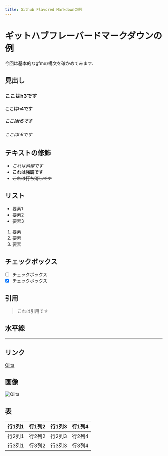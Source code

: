 ```yaml
---
title: Github Flavored Markdownの例
---
```


# ギットハブフレーバードマークダウンの例
今回は基本的なgfmの構文を確かめてみます．

## 見出し
### ここはh3です
#### ここはh4です
##### ここはh5です
###### ここはh6です

## テキストの修飾
- *これは斜線です*
- **これは強調です**
- ~~これは打ち消しです~~

## リスト
- 要素1
- 要素2
- 要素3

1. 要素
1. 要素
1. 要素

## チェックボックス
- [ ] チェックボックス
- [x] チェックボックス

## 引用
> これは引用です

## 水平線
---

## リンク
[Qiita](https://qiita.com/)

## 画像
![Qiita](https://qiita-image-store.s3.amazonaws.com/0/45617/015bd058-7ea0-e6a5-b9cb-36a4fb38e59c.png)

## 表
|  行1列1 | 行1列2 | 行1列3 | 行1列4 |
|---------|--------|--------|--------|
| 行2列1  | 行2列2 | 行2列3 | 行2列4 |
|  行3列1 | 行3列2 | 行3列3 | 行3列4 |